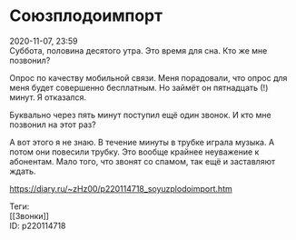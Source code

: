 Союзплодоимпорт
================

   
 2020-11-07, 23:59   
  Суббота, половина десятого утра. Это время для сна. Кто же мне позвонил?   
   
 Опрос по качеству мобильной связи. Меня порадовали, что опрос для меня будет совершенно бесплатным. Но займёт он пятнадцать (!) минут. Я отказался.   
   
 Буквально через пять минут поступил ещё один звонок. И кто мне позвонил на этот раз?   
   
 А вот этого я не знаю. В течение минуты в трубке играла музыка. А потом они повесили трубку. Это вообще крайнее неуважение к абонентам. Мало того, что звонят со спамом, так ещё и заставляют ждать.   
    
 <https://diary.ru/~zHz00/p220114718_soyuzplodoimport.htm>   
   
 Теги:   
 [[Звонки]]   
 ID: p220114718